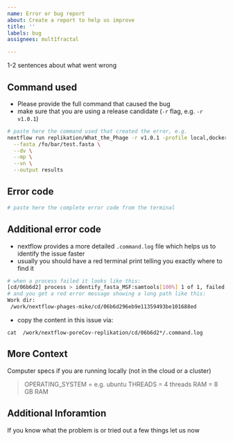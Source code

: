 ```yaml
---
name: Error or bug report
about: Create a report to help us improve
title: ''
labels: bug
assignees: mult1fractal

---
```


1-2 sentences about what went wrong

## Command used

* Please provide the full command  that caused the bug
* make sure that you are using a release candidate (`-r` flag, e.g. `-r v1.0.1`)

```bash
# paste here the command used that created the error, e.g.
nextflow run replikation/What_the_Phage -r v1.0.1 -profile local,docker \
  --fasta /fo/bar/test.fasta \
  --dv \
  --mp \
  --vn \
  --output results
```

## Error code

```bash
# paste here the complete error code from the terminal
```

## Additional error code
* nextflow provides a more detailed `.command.log` file which helps us to identify the issue faster
* usually you should have a red terminal print telling you exactly where to find it

```bash
# when a process failed it looks like this:
[cd/06b6d2] process > identify_fasta_MSF:samtools[100%] 1 of 1, failed: 1 ✘
# and you get a red error message showing a long path like this:
Work dir: 
 /work/nextflow-phages-mike/cd/06b6d296eb9e11359493be101688ed
```
* copy the content in this issue via: 
```
cat  /work/nextflow-poreCov-replikation/cd/06b6d2*/.command.log
```

## More Context
Computer specs if you are running locally (not in the cloud or a cluster)

> OPERATING_SYSTEM = e.g. ubuntu 
> THREADS =  4 threads
> RAM = 8 GB RAM
## Additional Inforamtion
If you know what the problem is or tried out a few things let us now